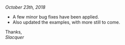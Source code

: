 
_October 23th, 2018_  
- A few minor bug fixes have been applied.  
- Also updated the examples, with more still to come.  
 
Thanks,  
_Slacquer_
